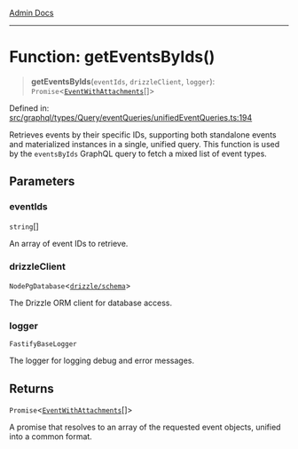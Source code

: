 [Admin Docs](/)

***

# Function: getEventsByIds()

> **getEventsByIds**(`eventIds`, `drizzleClient`, `logger`): `Promise`\<[`EventWithAttachments`](../type-aliases/EventWithAttachments.md)[]\>

Defined in: [src/graphql/types/Query/eventQueries/unifiedEventQueries.ts:194](https://github.com/gautam-divyanshu/talawa-api/blob/84910820371ade6fdca33545b3a0fc1e929731b2/src/graphql/types/Query/eventQueries/unifiedEventQueries.ts#L194)

Retrieves events by their specific IDs, supporting both standalone events and
materialized instances in a single, unified query. This function is used by the
`eventsByIds` GraphQL query to fetch a mixed list of event types.

## Parameters

### eventIds

`string`[]

An array of event IDs to retrieve.

### drizzleClient

`NodePgDatabase`\<[`drizzle/schema`](../../../../../../drizzle/schema/README.md)\>

The Drizzle ORM client for database access.

### logger

`FastifyBaseLogger`

The logger for logging debug and error messages.

## Returns

`Promise`\<[`EventWithAttachments`](../type-aliases/EventWithAttachments.md)[]\>

A promise that resolves to an array of the requested event objects,
         unified into a common format.

